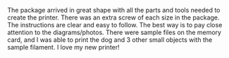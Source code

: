 The package arrived in great shape with all the parts and tools needed to create the printer. There was an extra screw of each size in the package. The instructions are clear and easy to follow. The best way is to pay close attention to the diagrams/photos. There were sample files on the memory card, and I was able to print the dog and 3 other small objects with the sample filament. I love my new printer!
